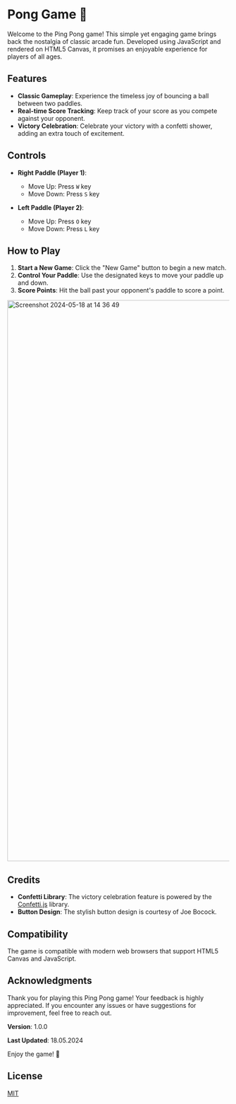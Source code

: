 # Pong Game 🏓

Welcome to the Ping Pong game! This simple yet engaging game brings back the nostalgia of classic arcade fun. Developed using JavaScript and rendered on HTML5 Canvas, it promises an enjoyable experience for players of all ages.

## Features

- **Classic Gameplay**: Experience the timeless joy of bouncing a ball between two paddles.
- **Real-time Score Tracking**: Keep track of your score as you compete against your opponent.
- **Victory Celebration**: Celebrate your victory with a confetti shower, adding an extra touch of excitement.

## Controls

- **Right Paddle (Player 1)**:
  - Move Up: Press `W` key
  - Move Down: Press `S` key

- **Left Paddle (Player 2)**:
  - Move Up: Press `O` key
  - Move Down: Press `L` key

## How to Play

1. **Start a New Game**: Click the "New Game" button to begin a new match.
2. **Control Your Paddle**: Use the designated keys to move your paddle up and down.
3. **Score Points**: Hit the ball past your opponent's paddle to score a point.

<img width="1270" alt="Screenshot 2024-05-18 at 14 36 49" src="https://github.com/margarita2104/pong-game/assets/107617699/47675436-0759-41d2-987d-240871ac9780">

## Credits

- **Confetti Library**: The victory celebration feature is powered by the [Confetti.js](https://confettijs.org) library.
- **Button Design**: The stylish button design is courtesy of Joe Bocock.

## Compatibility

The game is compatible with modern web browsers that support HTML5 Canvas and JavaScript.

## Acknowledgments

Thank you for playing this Ping Pong game! Your feedback is highly appreciated. If you encounter any issues or have suggestions for improvement, feel free to reach out.


**Version**: 1.0.0

**Last Updated**: 18.05.2024

Enjoy the game! 🏓

## License

[MIT](https://choosealicense.com/licenses/mit/)
